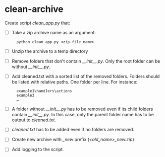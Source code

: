 # clean-archive

Create script _clean_app.py_ that:  
- [ ] Take a zip archive name as an argument:


        python clean_app.py <zip-file name>


- [ ] Unzip the archive to a temp directory

- [ ] Remove folders that don't contain _\_\_init\_\_.py_. Only the root folder can be without _\_\_init\_\_.py_.

- [ ] Add cleaned.txt with a sorted list of the removed folders. Folders should be listed with relative paths. One folder per line. For instance:


        example1\handlers\actions
        example3
        …


- [ ] A folder without _\_\_init\_\_.py_ has to be removed even if its child folders contain _\_\_init\_\_.py_. In this case, only the parent folder name has to be output to _cleaned.txt_.

- [ ] _cleaned.txt_ has to be added even if no folders are removed.

- [ ] Create new archive with _\_new_ prefix (_<old_name>\_new.zip_) 

- [ ] Add logging to the script.

